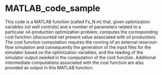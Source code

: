# MATLAB_code_sample
This code is a MATLAB function (called Fx_N.m) that, given optimization variables (oil well controls) and a number of parameters related to a particular oil-production optimization problem, computes the corresponding cost function (discounted net present value associated with oil production). The cost function computation requires the running of an external reservoir-flow simulation and consequently the generation of the input files for the simulator based on the optimization variables, and the reading of the simulator output needed in the computation of the cost function. Additional intermediate computations associated with the cost function are also provided as output in this MATLAB function.
